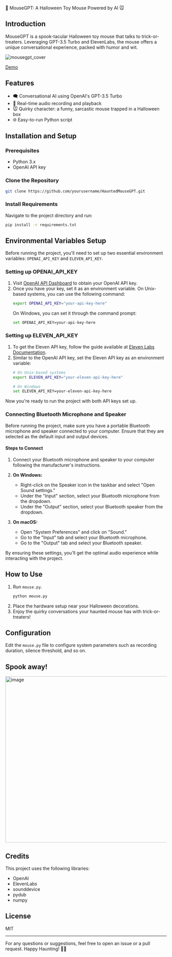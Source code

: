 🎃 MouseGPT: A Halloween Toy Mouse Powered by AI 🐭

## Introduction

MouseGPT is a spook-tacular Halloween toy mouse that talks to trick-or-treaters. Leveraging GPT-3.5 Turbo and ElevenLabs, the mouse offers a unique conversational experience, packed with humor and wit.

![mousegpt_cover](https://github.com/SidU/mousegpt/assets/4107912/84985806-d443-4801-af23-4b3c6bff49d1)


[Demo](https://github.com/SidU/mousegpt/assets/4107912/00ead7bd-f182-4887-a145-c6086dd929b0)



## Features

- 🗨️ Conversational AI using OpenAI's GPT-3.5 Turbo
- 🎤 Real-time audio recording and playback
- 🐭 Quirky character: a funny, sarcastic mouse trapped in a Halloween box
- 🌐 Easy-to-run Python script

## Installation and Setup

### Prerequisites

- Python 3.x
- OpenAI API key

### Clone the Repository

```bash
git clone https://github.com/yourusername/HauntedMouseGPT.git
```

### Install Requirements

Navigate to the project directory and run:

```bash
pip install -r requirements.txt
```

## Environmental Variables Setup

Before running the project, you'll need to set up two essential environment variables: `OPENAI_API_KEY` and `ELEVEN_API_KEY`.

### Setting up OPENAI_API_KEY

1. Visit [OpenAI API Dashboard](https://platform.openai.com/account/api-keys) to obtain your OpenAI API key.
2. Once you have your key, set it as an environment variable. On Unix-based systems, you can use the following command:
    ```bash
    export OPENAI_API_KEY="your-api-key-here"
    ```
    On Windows, you can set it through the command prompt:
    ```bash
    set OPENAI_API_KEY=your-api-key-here
    ```

### Setting up ELEVEN_API_KEY

1. To get the Eleven API key, follow the guide available at [Eleven Labs Documentation](https://docs.elevenlabs.io/introduction).
2. Similar to the OpenAI API key, set the Eleven API key as an environment variable:
    ```bash
    # On Unix-based systems
    export ELEVEN_API_KEY="your-eleven-api-key-here"
    ```
    ```bash
    # On Windows
    set ELEVEN_API_KEY=your-eleven-api-key-here
    ```

Now you're ready to run the project with both API keys set up.

### Connecting Bluetooth Microphone and Speaker

Before running the project, make sure you have a portable Bluetooth microphone and speaker connected to your computer. Ensure that they are selected as the default input and output devices.

#### Steps to Connect

1. Connect your Bluetooth microphone and speaker to your computer following the manufacturer's instructions.
  
2. **On Windows:**
    - Right-click on the Speaker icon in the taskbar and select "Open Sound settings."
    - Under the "Input" section, select your Bluetooth microphone from the dropdown.
    - Under the "Output" section, select your Bluetooth speaker from the dropdown.
  
3. **On macOS:**
    - Open "System Preferences" and click on "Sound."
    - Go to the "Input" tab and select your Bluetooth microphone.
    - Go to the "Output" tab and select your Bluetooth speaker.

By ensuring these settings, you'll get the optimal audio experience while interacting with the project.

## How to Use

1. Run `mouse.py`.
    ```bash
    python mouse.py
    ```
2. Place the hardware setup near your Halloween decorations.
3. Enjoy the quirky conversations your haunted mouse has with trick-or-treaters!

## Configuration

Edit the `mouse.py` file to configure system parameters such as recording duration, silence threshold, and so on.

## Spook away!
<img width="519" alt="image" src="https://github.com/SidU/mousegpt/assets/4107912/820e8273-891a-4bcd-b835-53e946e1e067">



## Credits

This project uses the following libraries:

- OpenAI
- ElevenLabs
- sounddevice
- pydub
- numpy

## License

MIT

---

For any questions or suggestions, feel free to open an issue or a pull request. Happy Haunting! 🎃👻
